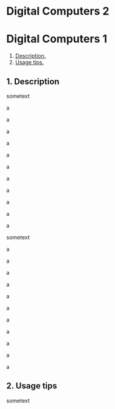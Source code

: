 # Digital Computers 2

# Digital Computers 1

1. [ Description. ](#desc)
2. [ Usage tips. ](#usage)

<a name="desc"></a>
## 1. Description

sometext

a

a

a

a

a

a

a

a

a

a

a

sometext

a

a

a

a

a

a

a

a

a

a

a

<a name="usage"></a>
## 2. Usage tips

sometext
